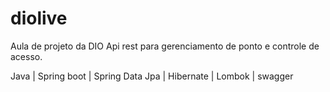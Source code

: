 # diolive
Aula de projeto da DIO
Api rest para gerenciamento de ponto e controle de acesso.

Java | Spring boot | Spring Data Jpa | Hibernate | Lombok | swagger
